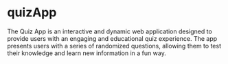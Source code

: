 # quizApp
The Quiz App is an interactive and dynamic web application designed to provide users with an engaging and educational quiz experience. The app presents users with a series of randomized questions, allowing them to test their knowledge and learn new information in a fun way.
